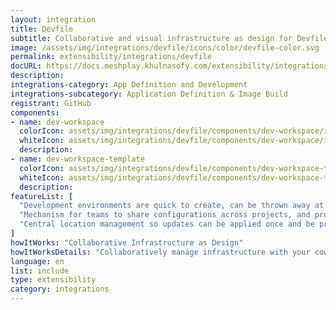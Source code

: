 ```yaml
---
layout: integration
title: Devfile
subtitle: Collaborative and visual infrastructure as design for Devfile
image: /assets/img/integrations/devfile/icons/color/devfile-color.svg
permalink: extensibility/integrations/devfile
docURL: https://docs.meshplay.khulnasofy.com/extensibility/integrations/devfile
description: 
integrations-category: App Definition and Development
integrations-subcategory: Application Definition & Image Build
registrant: GitHub
components: 
- name: dev-workspace
  colorIcon: assets/img/integrations/devfile/components/dev-workspace/icons/color/dev-workspace-color.svg
  whiteIcon: assets/img/integrations/devfile/components/dev-workspace/icons/white/dev-workspace-white.svg
  description: 
- name: dev-workspace-template
  colorIcon: assets/img/integrations/devfile/components/dev-workspace-template/icons/color/dev-workspace-template-color.svg
  whiteIcon: assets/img/integrations/devfile/components/dev-workspace-template/icons/white/dev-workspace-template-white.svg
  description: 
featureList: [
  "Development environments are quick to create, can be thrown away at will, and can be easily re-created when needed.",
  "Mechanism for teams to share configurations across projects, and provide a single source of truth throughout the application lifecycle.",
  "Central location management so updates can be applied once and be properly aligned across development teams."
]
howItWorks: "Collaborative Infrastructure as Design"
howItWorksDetails: "Collaboratively manage infrastructure with your coworkers synchronously sharing the same designs."
language: en
list: include
type: extensibility
category: integrations
---
```

